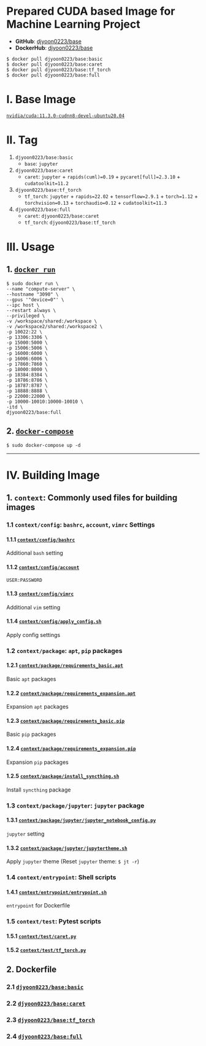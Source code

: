# Prepared CUDA based Image for Machine Learning Project
- **GitHub**: [djyoon0223/base](https://github.com/djy-git/base)
- **DockerHub**: [djyoon0223/base](https://hub.docker.com/repository/docker/djyoon0223/base)
```
$ docker pull djyoon0223/base:basic
$ docker pull djyoon0223/base:caret
$ docker pull djyoon0223/base:tf_torch
$ docker pull djyoon0223/base:full
```


# Ⅰ. Base Image
[`nvidia/cuda:11.3.0-cudnn8-devel-ubuntu20.04`](https://hub.docker.com/r/nvidia/cuda/tags)


# Ⅱ. Tag
1. `djyoon0223/base:basic`
   - `base`: `jupyter`
2. `djyoon0223/base:caret`
   - `caret`: `jupyter` + `rapids(cuml)=0.19` + `pycaret[full]=2.3.10` + `cudatoolkit=11.2`
3. `djyoon0223/base:tf_torch`
   - `tf_torch`: `jupyter` + `rapids=22.02` + `tensorflow=2.9.1` + `torch=1.12` + `torchvision=0.13` + `torchaudio=0.12` + `cudatoolkit=11.3`
4. `djyoon0223/base:full`
   - `caret`: `djyoon0223/base:caret`
   - `tf_torch`: `djyoon0223/base:tf_torch`


# Ⅲ. Usage
## 1. [`docker run`](https://github.com/djy-git/base/blob/main/run.sh)
```
$ sudo docker run \
--name "compute-server" \
--hostname "3090" \
--gpus '"device=0"' \
--ipc host \
--restart always \
--privileged \
-v /workspace/shared:/workspace \
-v /workspace2/shared:/workspace2 \
-p 10022:22 \
-p 13306:3306 \
-p 15000:5000 \
-p 15006:5006 \
-p 16000:6000 \
-p 16006:6006 \
-p 17860:7860 \
-p 18000:8000 \
-p 18384:8384 \
-p 18786:8786 \
-p 18787:8787 \
-p 18888:8888 \
-p 22000:22000 \
-p 10000-10010:10000-10010 \
-itd \
djyoon0223/base:full
```

## 2. [`docker-compose`](https://github.com/djy-git/base/blob/main/docker-compose.yaml)
```
$ sudo docker-compose up -d
```


---


# Ⅳ. Building Image
## 1. `context`: Commonly used files for building images
### 1.1 `context/config`: `bashrc`, `account`, `vimrc` Settings
#### 1.1.1 [`context/config/bashrc`](https://github.com/djy-git/base/blob/main/context/config/bashrc)
Additional `bash` setting

#### 1.1.2 [`context/config/account`](https://github.com/djy-git/base/blob/main/context/config/account)
`USER:PASSWORD`

#### 1.1.3 [`context/config/vimrc`](https://github.com/djy-git/base/blob/main/context/config/vimrc)
Additional `vim` setting

#### 1.1.4 [`context/config/apply_config.sh`](https://github.com/djy-git/base/blob/main/context/config/apply_config.sh)
Apply config settings


### 1.2 `context/package`: `apt`, `pip` packages
#### 1.2.1 [`context/package/requirements_basic.apt`](https://github.com/djy-git/base/blob/main/context/package/requirements_basic.apt)
Basic `apt` packages

#### 1.2.2 [`context/package/requirements_expansion.apt`](https://github.com/djy-git/base/blob/main/context/package/requirements_expansion.apt)
Expansion `apt` packages 

#### 1.2.3 [`context/package/requirements_basic.pip`](https://github.com/djy-git/base/blob/main/context/package/requirements_basic.pip)
Basic `pip` packages

#### 1.2.4 [`context/package/requirements_expansion.pip`](https://github.com/djy-git/base/blob/main/context/package/requirements_expansion.pip)
Expansion `pip` packages

#### 1.2.5 [`context/package/install_syncthing.sh`](https://github.com/djy-git/base/blob/main/context/package/install_syncthing.sh)
Install `syncthing` package


### 1.3 `context/package/jupyter`: `jupyter` package
#### 1.3.1 [`context/package/jupyter/jupyter_notebook_config.py`](https://github.com/djy-git/base/blob/main/context/package/jupyter/jupyter_notebook_config.py)
`jupyter` setting

#### 1.3.2 [`context/package/jupyter/jupytertheme.sh`](https://github.com/djy-git/base/blob/main/context/package/jupyter/jupytertheme.sh)
Apply `jupyter` theme (Reset `jupyter` theme: `$ jt -r`)


### 1.4 `context/entrypoint`: Shell scripts
#### 1.4.1 [`context/entrypoint/entrypoint.sh`](https://github.com/djy-git/base/blob/main/context/entrypoint/entrypoint.sh)
`entrypoint` for Dockerfile


### 1.5 `context/test`: Pytest scripts
#### 1.5.1 [`context/test/caret.py`](https://github.com/djy-git/base/blob/main/context/test/caret.py)
#### 1.5.2 [`context/test/tf_torch.py`](https://github.com/djy-git/base/blob/main/context/test/tf_torch.py)


## 2. Dockerfile
### 2.1 [`djyoon0223/base:basic`](https://github.com/djy-git/base/blob/main/dockerfile/base.basic.Dockerfile)
### 2.2 [`djyoon0223/base:caret`](https://github.com/djy-git/base/blob/main/dockerfile/base.caret.Dockerfile)
### 2.3 [`djyoon0223/base:tf_torch`](https://github.com/djy-git/base/blob/main/dockerfile/base.tf_torch.Dockerfile)
### 2.4 [`djyoon0223/base:full`](https://github.com/djy-git/base/blob/main/dockerfile/base.full.Dockerfile)

